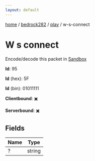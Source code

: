 ```yaml
---
layout: default
---
```


[home](/)  /  [bedrock282](/protocol/bedrock282)  /  [play](/protocol/bedrock282/play)  /  w-s-connect

# W s connect

Encode/decode this packet in [Sandbox](../../../sandbox/bedrock282#Play.WSConnect)

**Id**: 95

**Id** (hex): 5F

**Id** (bin): 01011111

**Clientbound**: ✖️

**Serverbound**: ✖️

## Fields

Name | Type
---|---
? | string
